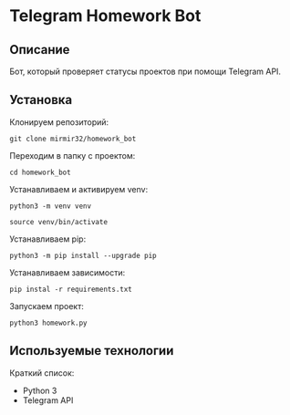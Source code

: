 # Telegram Homework Bot
## Описание
Бот, который проверяет статусы проектов при помощи Telegram API.

## Установка
Клонируем репозиторий:
```
git clone mirmir32/homework_bot
```
Переходим в папку с проектом:
```
cd homework_bot
```
Устанавливаем и активируем venv:
```
python3 -m venv venv
```
```
source venv/bin/activate
```
Устанавливаем pip:
```
python3 -m pip install --upgrade pip
```
Устанавливаем зависимости:
```
pip instal -r requirements.txt
```
Запускаем проект:
```
python3 homework.py
```

## Используемые технологии
Краткий список:
- Python 3
- Telegram API